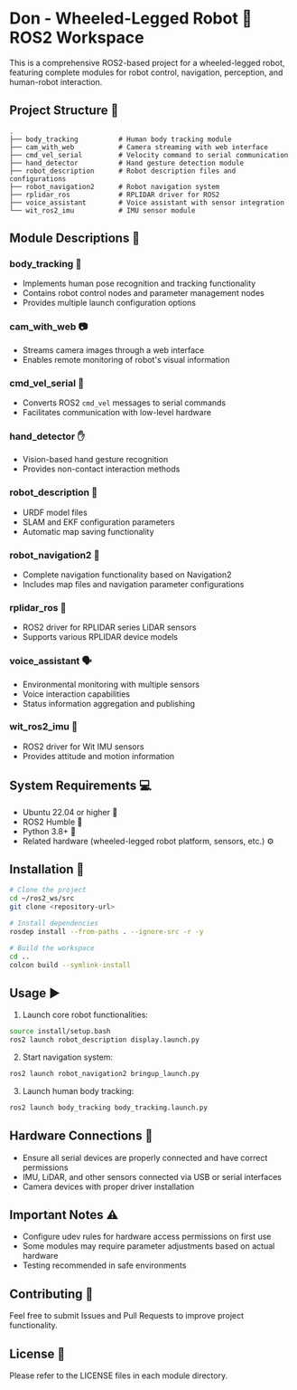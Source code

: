 # Don - Wheeled-Legged Robot 🤖 ROS2 Workspace

This is a comprehensive ROS2-based project for a wheeled-legged robot, featuring complete modules for robot control, navigation, perception, and human-robot interaction.

## Project Structure 📁

```
.
├── body_tracking          # Human body tracking module
├── cam_with_web           # Camera streaming with web interface
├── cmd_vel_serial         # Velocity command to serial communication
├── hand_detector          # Hand gesture detection module
├── robot_description      # Robot description files and configurations
├── robot_navigation2      # Robot navigation system
├── rplidar_ros            # RPLIDAR driver for ROS2
├── voice_assistant        # Voice assistant with sensor integration
└── wit_ros2_imu           # IMU sensor module
```

## Module Descriptions 🧩

### body_tracking 🎯
- Implements human pose recognition and tracking functionality
- Contains robot control nodes and parameter management nodes
- Provides multiple launch configuration options

### cam_with_web 📷
- Streams camera images through a web interface
- Enables remote monitoring of robot's visual information

### cmd_vel_serial 🔄
- Converts ROS2 `cmd_vel` messages to serial commands
- Facilitates communication with low-level hardware

### hand_detector ✋
- Vision-based hand gesture recognition
- Provides non-contact interaction methods

### robot_description 📐
- URDF model files
- SLAM and EKF configuration parameters
- Automatic map saving functionality

### robot_navigation2 🧭
- Complete navigation functionality based on Navigation2
- Includes map files and navigation parameter configurations

### rplidar_ros 📡
- ROS2 driver for RPLIDAR series LiDAR sensors
- Supports various RPLIDAR device models

### voice_assistant 🗣️
- Environmental monitoring with multiple sensors
- Voice interaction capabilities
- Status information aggregation and publishing

### wit_ros2_imu 🧭
- ROS2 driver for Wit IMU sensors
- Provides attitude and motion information

## System Requirements 💻

- Ubuntu 22.04 or higher 🐧
- ROS2 Humble 🤖
- Python 3.8+ 🐍
- Related hardware (wheeled-legged robot platform, sensors, etc.) ⚙️

## Installation 🔧

```bash
# Clone the project
cd ~/ros2_ws/src
git clone <repository-url>

# Install dependencies
rosdep install --from-paths . --ignore-src -r -y

# Build the workspace
cd ..
colcon build --symlink-install
```

## Usage ▶️

1. Launch core robot functionalities:
```bash
source install/setup.bash
ros2 launch robot_description display.launch.py
```

2. Start navigation system:
```bash
ros2 launch robot_navigation2 bringup_launch.py
```

3. Launch human body tracking:
```bash
ros2 launch body_tracking body_tracking.launch.py
```

## Hardware Connections 🔌

- Ensure all serial devices are properly connected and have correct permissions
- IMU, LiDAR, and other sensors connected via USB or serial interfaces
- Camera devices with proper driver installation

## Important Notes ⚠️

- Configure udev rules for hardware access permissions on first use
- Some modules may require parameter adjustments based on actual hardware
- Testing recommended in safe environments

## Contributing 🤝

Feel free to submit Issues and Pull Requests to improve project functionality.

## License 📄

Please refer to the LICENSE files in each module directory.
